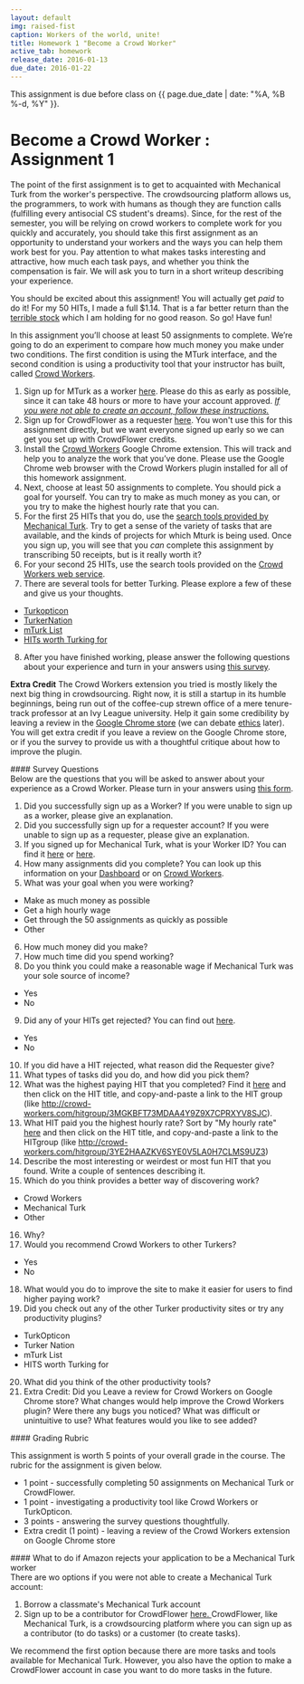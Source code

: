 ```yaml
---
layout: default
img: raised-fist
caption: Workers of the world, unite!
title: Homework 1 "Become a Crowd Worker"
active_tab: homework
release_date: 2016-01-13
due_date: 2016-01-22
---
```



<div class="alert alert-info">
This assignment is due before class on {{ page.due_date | date: "%A, %B %-d, %Y" }}.
</div>


Become a Crowd Worker <span class="text-muted">: Assignment 1</span> 
=============================================================

The point of the first assignment is to get to acquainted with Mechanical Turk from the worker's perspective. The crowdsourcing platform allows us, the programmers, to work with humans as though they are function calls (fulfilling every antisocial CS student's dreams). Since, for the rest of the semester, you will be relying on crowd workers to complete work for you quickly and accurately, you should take this first assignment as an opportunity to understand your workers and the ways you can help them work best for you. Pay attention to what makes tasks interesting and attractive, how much each task pays, and whether you think the compensation is fair. We will ask you to turn in a short writeup describing your experience.

You should be excited about this assignment! You will actually get *paid* to do it! For my 50 HITs, I made a full $1.14. That is a far better return than the [terrible stock](https://www.google.com/finance?q=vaso&ei=oBMMUqixB47q0QH-owE) which I am holding for no good reason. So go! Have fun!

In this assignment you’ll choose at least 50 assignments to complete.  We’re going to do an experiment to compare how much money you make under two conditions.  The first condition is using the MTurk interface, and the second condition is using a productivity tool that your instructor has built, called [Crowd Workers](http://crowd-workers.com/landing). 

1. Sign up for MTurk as a worker [here](https://www.mturk.com/mturk/welcome).  Please do this as early as possible, since it can take 48 hours or more to have your account approved. <a href = "#special_note"> *If you were not able to create an account, follow these instructions.* </a>
2. Sign up for CrowdFlower as a requester [here](https://make.crowdflower.com/users/new). You won't use this for this assignment directly, but we want everyone signed up early so we can get you set up with CrowdFlower credits.
3. Install the [Crowd Workers](http://crowd-workers.com/landing) Google Chrome extension. This will track and help you to analyze the work that you’ve done. Please use the Google Chrome web browser with the Crowd Workers plugin installed for all of this homework assignment.
4. Next, choose at least 50 assignments to complete.  You should pick a goal for yourself.  You can try to make as much money as you can, or you try to make the highest hourly rate that you can.
5. For the first 25 HITs that you do, use the [search tools provided by Mechanical Turk](https://www.mturk.com/mturk/findhits?match=false).
 Try to get a sense of the variety of tasks that are available, and the kinds of projects for which Mturk is being used. Once you sign up, you will see that you *can* complete this assignment by transcribing 50 receipts, but is it really worth it? 
6. For your second 25 HITs, use the search tools provided on the [Crowd Workers web service](http://crowd-workers.com/new_work?ordering=-last_submitted,-available&only_favourites=false&min_available=1). 
7. There are several tools for better Turking. Please explore a few of these and give us your thoughts.
* [Turkopticon](http://turkopticon.differenceengines.com/) 
* [TurkerNation](http://turkernation.com/)
* [mTurk List](http://mturklist.com) 
* [HITs worth Turking for](http://www.reddit.com/r/HITsWorthTurkingFor/new/?sort=new) 
8. After you have finished working, please answer the following questions about your experience and turn in your answers using [this survey](https://docs.google.com/forms/d/16qS3R6Tc9T807NxHCf_fbS8znBOAjJQVG6NFhyCM_oQ/viewform?usp=send_form).

**Extra Credit** The Crowd Workers extension you tried is mostly likely the next big thing in crowdsourcing. Right now, it is still a startup in its humble beginnings, being run out of the coffee-cup strewn office of a mere tenure-track professor at an Ivy League university. Help it gain some credibility by leaving a review in the [Google Chrome store](https://chrome.google.com/webstore/detail/crowdworkers/aamdbafophajiecmhbnbakndfgjkfpce/reviews) (we can debate [ethics](http://www.nytimes.com/2013/09/23/technology/give-yourself-4-stars-online-it-might-cost-you.html?_r=0) later). You will get extra credit if you leave a review on the Google Chrome store, or if you the survey to provide us with a thoughtful critique about how to improve the plugin. 



<div class="panel panel-primary">
<div class="panel-heading" markdown="1">
#### Survey Questions
</div>
<div class="panel-body" markdown="1">
Below are the questions that you will be asked to answer about your experience as a Crowd Worker.  Please turn in your answers using <a href="https://docs.google.com/forms/d/16qS3R6Tc9T807NxHCf_fbS8znBOAjJQVG6NFhyCM_oQ/viewform?usp=send_form">this form</a>.

1. Did you successfully sign up as a Worker? If you were unable to sign up as a worker, please give an explanation.
2. Did you successfully sign up for a requester account? If you were unable to sign up as a requester, please give an explanation.
3. If you signed up for Mechanical Turk, what is your Worker ID? You can find it [here](https://www.mturk.com/mturk/dashboard) or [here](http://crowd-workers.com/track).
4. How many assignments did you complete? You can look up this information on your [Dashboard](https://www.mturk.com/mturk/dashboard) or on [Crowd Workers](http://crowd-workers.com/yourstats).
5. What was your goal when you were working? 
* Make as much money as possible 
* Get a high hourly wage 
* Get through the 50 assignments as quickly as possible 
* Other
6. How much money did you make?
7. How much time did you spend working?
8. Do you think you could make a reasonable wage if Mechanical Turk was your sole source of income? 
* Yes 
* No
9. Did any of your HITs get rejected? You can find out [here](https://www.mturk.com/mturk/dashboard).
* Yes 
* No
10. If you did have a HIT rejected, what reason did the Requester give?
11. What types of tasks did you do, and how did you pick them?
12. What was the highest paying HIT that you completed?  Find it [here](http://crowd-workers.com/track?ordering=-reward) and then click on the HIT title, and copy-and-paste a link to the HIT group (like http://crowd-workers.com/hitgroup/3MGKBFT73MDAA4Y9Z9X7CPRXYV8SJC).
13. What HIT paid you the highest hourly rate?  Sort by "My hourly rate" [here](http://crowd-workers.com/track) and then click on the HIT title, and copy-and-paste a link to the HITgroup (like http://crowd-workers.com/hitgroup/3YE2HAAZKV6SYE0V5LA0H7CLMS9UZ3)
14. Describe the most interesting or weirdest or most fun HIT that you found.  Write a couple of sentences describing it.
15. Which do you think provides a better way of discovering work? 
* Crowd Workers 
* Mechanical Turk 
* Other
16. Why?
17. Would you recommend Crowd Workers to other Turkers? 
* Yes 
* No
18. What would you do to improve the site to make it easier for users to find higher paying work?
19. Did you check out any of the other Turker productivity sites or try any productivity plugins? 
* TurkOpticon 
* Turker Nation 
* mTurk List 
* HITS worth Turking for 
20. What did you think of the other productivity tools?
21. Extra Credit: Did you Leave a review for Crowd Workers on Google Chrome store? What changes would help improve the Crowd Workers plugin? Were there any bugs you noticed? What was difficult or unintuitive to use? What features would you like to see added?

</div>
</div>
 

<div class="panel panel-danger">
<div class="panel-heading" markdown="1">
#### Grading Rubric
</div>
<div class="panel-body" markdown="1">

This assignment is worth 5 points of your overall grade in the course.  The rubric for the assignment is given below.

* 1 point - successfully completing 50 assignments on Mechanical Turk or CrowdFlower. 
* 1 point - investigating a productivity tool like Crowd Workers or TurkOpticon.
* 3 points - answering the survey questions thoughtfully.
* Extra credit (1 point) - leaving a review of the Crowd Workers extension on Google Chrome store

</div>
</div>
 



<div class="panel panel-info" id = "special_note">
<div class="panel-heading" markdown="1">
#### What to do if Amazon rejects your application to be a Mechanical Turk worker
</div>
<div class="panel-body" markdown="1">
There are wo options if you were not able to create a Mechanical Turk account:

1. Borrow a classmate's Mechanical Turk account<br>
2. Sign up to be a contributor for CrowdFlower <a href = "https://elite.crowdflower.com/?view=register"> here. </a>CrowdFlower, like Mechanical Turk, is a crowdsourcing platform where you can sign up as a contributor (to do tasks) or a customer (to create tasks).

We recommend the first option because there are more tasks and tools available for Mechanical Turk. However, you also have the option to make a CrowdFlower account in case you want to do more tasks in the future. 
</div>
</div>
